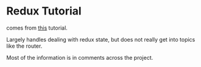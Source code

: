 # Redux Tutorial

comes from [this](https://www.udemy.com/react-redux/) tutorial.

Largely handles dealing with redux state, but does not really get into topics like the router.

Most of the information is in comments across the project.
